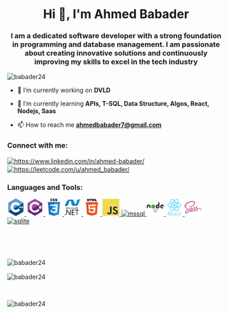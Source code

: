 <h1 align="center">Hi 👋, I'm Ahmed Babader</h1>
<h3 align="center">I am a dedicated software developer with a strong foundation in programming and database management. I am passionate about creating innovative solutions and continuously improving my skills to excel in the tech industry</h3>

<p align="left"> <img src="https://komarev.com/ghpvc/?username=babader24&label=Profile%20views&color=0e75b6&style=flat" alt="babader24" /> </p>

- 🔭 I’m currently working on **DVLD**

- 🌱 I’m currently learning **APIs, T-SQL, Data Structure, Algos, React, Nodejs, Saas**

- 📫 How to reach me **ahmedbabader7@gmail.com**

<h3 align="left">Connect with me:</h3>
<p align="left">
<a href="https://linkedin.com/in/https://www.linkedin.com/in/ahmed-babader/" target="blank"><img align="center" src="https://raw.githubusercontent.com/rahuldkjain/github-profile-readme-generator/master/src/images/icons/Social/linked-in-alt.svg" alt="https://www.linkedin.com/in/ahmed-babader/" height="30" width="40" /></a>
<a href="https://www.leetcode.com/https://leetcode.com/u/ahmed_babader/" target="blank"><img align="center" src="https://raw.githubusercontent.com/rahuldkjain/github-profile-readme-generator/master/src/images/icons/Social/leet-code.svg" alt="https://leetcode.com/u/ahmed_babader/" height="30" width="40" /></a>
</p>

<h3 align="left">Languages and Tools:</h3>
<p align="left"> <a href="https://www.w3schools.com/cpp/" target="_blank" rel="noreferrer"> <img src="https://raw.githubusercontent.com/devicons/devicon/master/icons/cplusplus/cplusplus-original.svg" alt="cplusplus" width="40" height="40"/> </a> <a href="https://www.w3schools.com/cs/" target="_blank" rel="noreferrer"> <img src="https://raw.githubusercontent.com/devicons/devicon/master/icons/csharp/csharp-original.svg" alt="csharp" width="40" height="40"/> </a> <a href="https://www.w3schools.com/css/" target="_blank" rel="noreferrer"> <img src="https://raw.githubusercontent.com/devicons/devicon/master/icons/css3/css3-original-wordmark.svg" alt="css3" width="40" height="40"/> </a> <a href="https://dotnet.microsoft.com/" target="_blank" rel="noreferrer"> <img src="https://raw.githubusercontent.com/devicons/devicon/master/icons/dot-net/dot-net-original-wordmark.svg" alt="dotnet" width="40" height="40"/> </a> <a href="https://www.w3.org/html/" target="_blank" rel="noreferrer"> <img src="https://raw.githubusercontent.com/devicons/devicon/master/icons/html5/html5-original-wordmark.svg" alt="html5" width="40" height="40"/> </a> <a href="https://developer.mozilla.org/en-US/docs/Web/JavaScript" target="_blank" rel="noreferrer"> <img src="https://raw.githubusercontent.com/devicons/devicon/master/icons/javascript/javascript-original.svg" alt="javascript" width="40" height="40"/> </a> <a href="https://www.microsoft.com/en-us/sql-server" target="_blank" rel="noreferrer"> <img src="https://www.svgrepo.com/show/303229/microsoft-sql-server-logo.svg" alt="mssql" width="40" height="40"/> </a> <a href="https://nodejs.org" target="_blank" rel="noreferrer"> <img src="https://raw.githubusercontent.com/devicons/devicon/master/icons/nodejs/nodejs-original-wordmark.svg" alt="nodejs" width="40" height="40"/> </a> <a href="https://reactjs.org/" target="_blank" rel="noreferrer"> <img src="https://raw.githubusercontent.com/devicons/devicon/master/icons/react/react-original-wordmark.svg" alt="react" width="40" height="40"/> </a> <a href="https://sass-lang.com" target="_blank" rel="noreferrer"> <img src="https://raw.githubusercontent.com/devicons/devicon/master/icons/sass/sass-original.svg" alt="sass" width="40" height="40"/> </a> <a href="https://www.sqlite.org/" target="_blank" rel="noreferrer"> <img src="https://www.vectorlogo.zone/logos/sqlite/sqlite-icon.svg" alt="sqlite" width="40" height="40"/> </a> </p>
<br><br><br>


<p>&nbsp;<img align="left" src="https://github-readme-stats.vercel.app/api?username=babader24&show_icons=true&theme=dark&title_color=0e75b6&text_color=0e75b6&locale=en" alt="babader24" /></p>
<p><img align="center" src="https://github-readme-stats.vercel.app/api/top-langs?username=babader24&show_icons=true&theme=dark&title_color=0e75b6&text_color=0e75b6&locale=en&layout=compact" alt="babader24" /></p>

<br>
<p><img align="left" src="https://github-readme-streak-stats.herokuapp.com/?user=babader24&theme=dark" alt="babader24" /></p>

